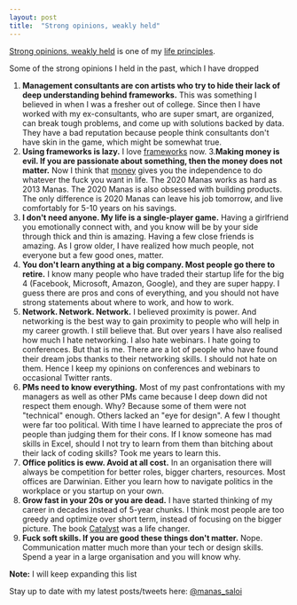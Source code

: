 ```yaml
---
layout: post
title:  "Strong opinions, weakly held"
---
```


[Strong opinions, weakly held](https://bobsutton.typepad.com/my_weblog/2006/07/strong_opinions.html) is one of my [life principles](https://manassaloi.com/2020/01/26/personal-life-frameworks.html).

Some of the strong opinions I held in the past, which I have dropped

1. **Management consultants are con artists who try to hide their lack of deep understanding behind frameworks.** This was something I believed in when I was a fresher out of college. Since then I have worked with my ex-consultants, who are super smart, are organized, can break tough problems, and come up with solutions backed by data. They have a bad reputation because people think consultants don't have skin in the game, which might be somewhat true.
2. **Using frameworks is lazy.** I love [frameworks](https://manassaloi.com/2020/03/05/pm-frameworks.html) now.
3.**Making money is evil. If you are passionate about something, then the money does not matter.** Now I think that [money](https://thedeepdish.org/fuck-you-money/) gives you the independence to do whatever the fuck you want in life. The 2020 Manas works as hard as 2013 Manas. The 2020 Manas is also obsessed with building products. The only difference is 2020 Manas can leave his job tomorrow, and live comfortably for 5-10 years on his savings.
4. **I don't need anyone. My life is a single-player game.** Having a girlfriend you emotionally connect with, and you know will be by your side through thick and thin is amazing. Having a few close friends is amazing. As I grow older, I have realized how much people, not everyone but a few good ones, matter.
5. **You don't learn anything at a big company. Most people go there to retire.** I know many people who have traded their startup life for the big 4 (Facebook, Microsoft, Amazon, Google), and they are super happy. I guess there are pros and cons of everything, and you should not have strong statements about where to work, and how to work.
6. **Network. Network. Network.** I believed proximity is power. And networking is the best way to gain proximity to people who will help in my career growth. I still believe that. But over years I have also realised how much I hate networking. I also hate webinars. I hate going to conferences. But that is me. There are a lot of people who have found their dream jobs thanks to their networking skills. I should not hate on them. Hence I keep my opinions on conferences and webinars to occasional Twitter rants.
7. **PMs need to know everything.** Most of my past confrontations with my managers as well as other PMs came because I deep down did not respect them enough. Why? Because some of them were not "technical" enough. Others lacked an "eye for design". A few I thought were far too political. With time I have learned to appreciate the pros of people than judging them for their cons. If I know someone has mad skills in Excel, should I not try to learn from them than bitching about their lack of coding skills? Took me years to learn this.
8. **Office politics is eww. Avoid at all cost.** In an organisation there will always be competition for better roles, bigger charters, resources. Most offices are Darwinian. Either you learn how to navigate politics in the workplace or you startup on your own.
9. **Grow fast in your 20s or you are dead.** I have started thinking of my career in decades instead of 5-year chunks. I think most people are too greedy and optimize over short term, instead of focusing on the bigger picture. The book [Catalyst](https://manassaloi.com/booksummaries/2016/05/11/catalyst-chandramouli.html) was a life changer.
10. **Fuck soft skills. If you are good these things don't matter.** Nope. Communication matter much more than your tech or design skills. Spend a year in a large organisation and you will know why.

**Note:** I will keep expanding this list

Stay up to date with my latest posts/tweets here: [@manas_saloi](http://twitter.com/manas_saloi)
